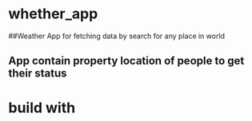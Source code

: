 # whether_app

##Weather App for fetching data by search for any place in world 
## App contain  property location of people to get their status
<h1>build with</h1>

